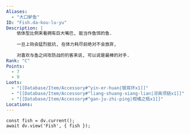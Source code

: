 ```yaml
---
Aliases:
  - "大口鲈鱼"
ID: "Fish.da-kou-lu-yu"
Description: |
    依体型比例来看拥有巨大嘴巴, 能当作鱼饵的鱼.
    
    一旦上钩会猛烈抵抗, 在体力耗尽前绝对不会放弃,
    
    对喜欢与鱼之间攻防战的钓客来说, 可以说是最棒的对手.
Rank: "C"
Points:
  - 7
  - 9
Loots:
  - "[[Database/Item/Accessory#^yin-er-huan|银耳环x1]]"
  - "[[Database/Item/Accessory#^liang-shuang-xiang-lian|凉爽项链x1]]"
  - "[[Database/Item/Accessory#^gan-ju-zhi-ping|柑橘之瓶x1]]"
Locations:
---
```

```dataviewjs
const fish = dv.current();
await dv.view('Fish', { fish });
```